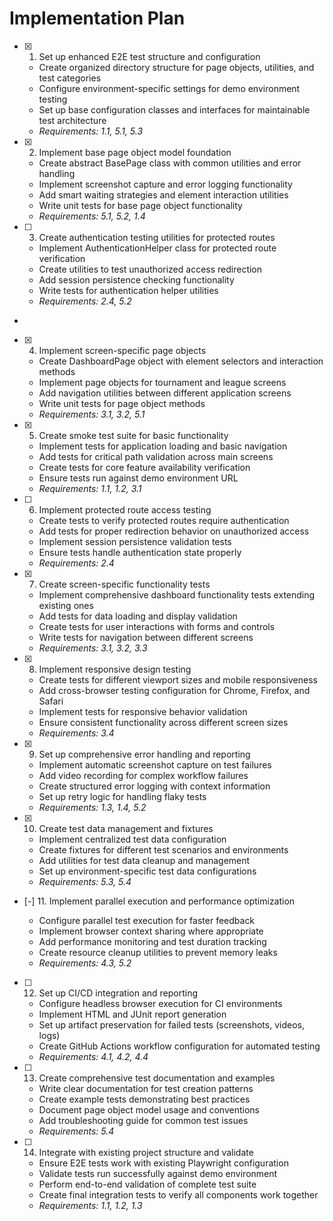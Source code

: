 # Implementation Plan

- [x] 1. Set up enhanced E2E test structure and configuration





  - Create organized directory structure for page objects, utilities, and test categories
  - Configure environment-specific settings for demo environment testing
  - Set up base configuration classes and interfaces for maintainable test architecture
  - _Requirements: 1.1, 5.1, 5.3_

- [x] 2. Implement base page object model foundation



  - Create abstract BasePage class with common utilities and error handling
  - Implement screenshot capture and error logging functionality
  - Add smart waiting strategies and element interaction utilities
  - Write unit tests for base page object functionality
  - _Requirements: 5.1, 5.2, 1.4_

- [ ] 3. Create authentication testing utilities for protected routes




  - Implement AuthenticationHelper class for protected route verification
  - Create utilities to test unauthorized access redirection
  - Add session persistence checking functionality
  - Write tests for authentication helper utilities
  - _Requirements: 2.4, 5.2_
-

- [x] 4. Implement screen-specific page objects




  - Create DashboardPage object with element selectors and interaction methods
  - Implement page objects for tournament and league screens
  - Add navigation utilities between different application screens
  - Write unit tests for page object methods
  - _Requirements: 3.1, 3.2, 5.1_

- [x] 5. Create smoke test suite for basic functionality





  - Implement tests for application loading and basic navigation
  - Add tests for critical path validation across main screens
  - Create tests for core feature availability verification
  - Ensure tests run against demo environment URL
  - _Requirements: 1.1, 1.2, 3.1_

- [ ] 6. Implement protected route access testing
  - Create tests to verify protected routes require authentication
  - Add tests for proper redirection behavior on unauthorized access
  - Implement session persistence validation tests
  - Ensure tests handle authentication state properly
  - _Requirements: 2.4_

- [x] 7. Create screen-specific functionality tests





  - Implement comprehensive dashboard functionality tests extending existing ones
  - Add tests for data loading and display validation
  - Create tests for user interactions with forms and controls
  - Write tests for navigation between different screens
  - _Requirements: 3.1, 3.2, 3.3_

- [x] 8. Implement responsive design testing





  - Create tests for different viewport sizes and mobile responsiveness
  - Add cross-browser testing configuration for Chrome, Firefox, and Safari
  - Implement tests for responsive behavior validation
  - Ensure consistent functionality across different screen sizes
  - _Requirements: 3.4_

- [x] 9. Set up comprehensive error handling and reporting





  - Implement automatic screenshot capture on test failures
  - Add video recording for complex workflow failures
  - Create structured error logging with context information
  - Set up retry logic for handling flaky tests
  - _Requirements: 1.3, 1.4, 5.2_

- [x] 10. Create test data management and fixtures





  - Implement centralized test data configuration
  - Create fixtures for different test scenarios and environments
  - Add utilities for test data cleanup and management
  - Set up environment-specific test data configurations
  - _Requirements: 5.3, 5.4_

- [-] 11. Implement parallel execution and performance optimization



  - Configure parallel test execution for faster feedback
  - Implement browser context sharing where appropriate
  - Add performance monitoring and test duration tracking
  - Create resource cleanup utilities to prevent memory leaks
  - _Requirements: 4.3, 5.2_

- [ ] 12. Set up CI/CD integration and reporting
  - Configure headless browser execution for CI environments
  - Implement HTML and JUnit report generation
  - Set up artifact preservation for failed tests (screenshots, videos, logs)
  - Create GitHub Actions workflow configuration for automated testing
  - _Requirements: 4.1, 4.2, 4.4_

- [ ] 13. Create comprehensive test documentation and examples
  - Write clear documentation for test creation patterns
  - Create example tests demonstrating best practices
  - Document page object model usage and conventions
  - Add troubleshooting guide for common test issues
  - _Requirements: 5.4_

- [ ] 14. Integrate with existing project structure and validate
  - Ensure E2E tests work with existing Playwright configuration
  - Validate tests run successfully against demo environment
  - Perform end-to-end validation of complete test suite
  - Create final integration tests to verify all components work together
  - _Requirements: 1.1, 1.2, 1.3_